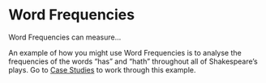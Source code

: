 # Word Frequencies

Word Frequencies can measure…

An example of how you might use Word Frequencies is to analyse the frequencies of the words “has” and “hath” throughout all of Shakespeare’s plays. Go to [Case Studies](Case-3) to work through this example.
